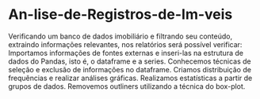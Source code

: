 # An-lise-de-Registros-de-Im-veis
Verificando um banco de dados imobiliário e filtrando seu conteúdo, extraindo informações relevantes, nos relatórios será possível verificar: Importamos informações de fontes externas e inseri-las na estrutura de dados do Pandas, isto é, o dataframe e a series. Conhecemos técnicas de seleção e exclusão de informações no dataframe. Criamos distribuição de frequências e realizar análises gráficas. Realizamos estatísticas a partir de grupos de dados. Removemos outliners utilizando a técnica do box-plot.
